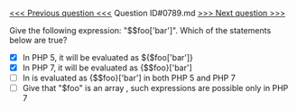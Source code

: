 [<<< Previous question <<<](0788.md)  Question ID#0789.md  [>>> Next question >>>](0790.md) 

Give the following expression: "$$foo['bar']". Which of the statements below are true?

- [x] In PHP 5, it will be evaluated as ${$foo['bar']}
- [x] In PHP 7, it will be evaluated as {$$foo}['bar']
- [ ] In is evaluated as {$$foo}['bar'] in both PHP 5 and PHP 7
- [ ] Give that "$foo" is an array , such expressions are possible only in PHP 7
